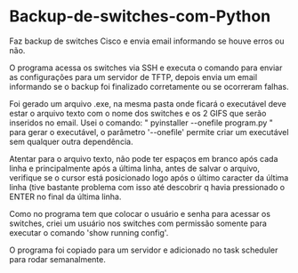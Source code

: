 # Backup-de-switches-com-Python
Faz backup de switches Cisco e envia email informando se houve erros ou não.

O programa acessa os switches via SSH e executa o comando para enviar as configurações para um servidor de TFTP, depois envia um email informando se o backup foi finalizado corretamente ou se ocorreram falhas.

Foi gerado um arquivo .exe, na mesma pasta onde ficará o executável deve estar o arquivo texto com o nome dos switches e os 2 GIFS que serão inseridos no email. Usei o comando: " pyinstaller --onefile program.py " para gerar o executável, o parâmetro '--onefile' permite criar um executável sem qualquer outra dependência.

Atentar para o arquivo texto, não pode ter espaços em branco após cada linha e principalmente após a última linha, antes de salvar o arquivo, verifique se o cursor está posicionado logo após o último caracter da última linha (tive bastante problema com isso até descobrir q havia pressionado o ENTER no final da última linha.

Como no programa tem que colocar o usuário e senha para acessar os switches, criei um usuário nos switches com permissão somente para executar o comando 'show running config'.

O programa foi copiado para um servidor e adicionado no task scheduler para rodar semanalmente.
